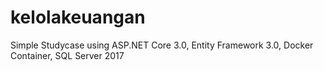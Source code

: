 # kelolakeuangan

Simple Studycase using ASP.NET Core 3.0, Entity Framework 3.0, Docker Container, SQL Server 2017
